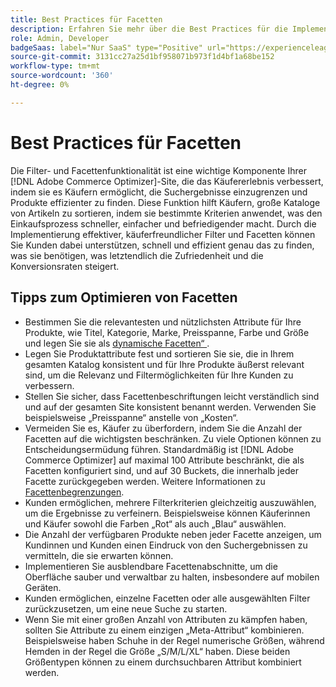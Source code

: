 ```yaml
---
title: Best Practices für Facetten
description: Erfahren Sie mehr über die Best Practices für die Implementierung von Facetten in Ihrem Store.
role: Admin, Developer
badgeSaas: label="Nur SaaS" type="Positive" url="https://experienceleague.adobe.com/de/docs/commerce/user-guides/product-solutions" tooltip="Gilt nur für Adobe Commerce as a Cloud Service- und Adobe Commerce Optimizer-Projekte (von Adobe verwaltete SaaS-Infrastruktur)."
source-git-commit: 3131cc27a25d1bf958071b973f1d4bf1a68be152
workflow-type: tm+mt
source-wordcount: '360'
ht-degree: 0%

---
```



# Best Practices für Facetten

Die Filter- und Facettenfunktionalität ist eine wichtige Komponente Ihrer [!DNL Adobe Commerce Optimizer]-Site, die das Käufererlebnis verbessert, indem sie es Käufern ermöglicht, die Suchergebnisse einzugrenzen und Produkte effizienter zu finden. Diese Funktion hilft Käufern, große Kataloge von Artikeln zu sortieren, indem sie bestimmte Kriterien anwendet, was den Einkaufsprozess schneller, einfacher und befriedigender macht. Durch die Implementierung effektiver, käuferfreundlicher Filter und Facetten können Sie Kunden dabei unterstützen, schnell und effizient genau das zu finden, was sie benötigen, was letztendlich die Zufriedenheit und die Konversionsraten steigert.

## Tipps zum Optimieren von Facetten

- Bestimmen Sie die relevantesten und nützlichsten Attribute für Ihre Produkte, wie Titel, Kategorie, Marke, Preisspanne, Farbe und Größe und legen Sie sie als [dynamische Facetten“ &#x200B;](type.md). 
- Legen Sie Produktattribute fest und sortieren Sie sie, die in Ihrem gesamten Katalog konsistent und für Ihre Produkte äußerst relevant sind, um die Relevanz und Filtermöglichkeiten für Ihre Kunden zu verbessern.
- Stellen Sie sicher, dass Facettenbeschriftungen leicht verständlich sind und auf der gesamten Site konsistent benannt werden. Verwenden Sie beispielsweise „Preisspanne“ anstelle von „Kosten“.
- Vermeiden Sie es, Käufer zu überfordern, indem Sie die Anzahl der Facetten auf die wichtigsten beschränken. Zu viele Optionen können zu Entscheidungsermüdung führen. Standardmäßig ist [!DNL Adobe Commerce Optimizer] auf maximal 100 Attribute beschränkt, die als Facetten konfiguriert sind, und auf 30 Buckets, die innerhalb jeder Facette zurückgegeben werden. Weitere Informationen zu [Facettenbegrenzungen](../../boundaries-limits.md#catalog-views-and-policies). 
- Kunden ermöglichen, mehrere Filterkriterien gleichzeitig auszuwählen, um die Ergebnisse zu verfeinern. Beispielsweise können Käuferinnen und Käufer sowohl die Farben „Rot“ als auch „Blau“ auswählen.
- Die Anzahl der verfügbaren Produkte neben jeder Facette anzeigen, um Kundinnen und Kunden einen Eindruck von den Suchergebnissen zu vermitteln, die sie erwarten können.
- Implementieren Sie ausblendbare Facettenabschnitte, um die Oberfläche sauber und verwaltbar zu halten, insbesondere auf mobilen Geräten.
- Kunden ermöglichen, einzelne Facetten oder alle ausgewählten Filter zurückzusetzen, um eine neue Suche zu starten.
- Wenn Sie mit einer großen Anzahl von Attributen zu kämpfen haben, sollten Sie Attribute zu einem einzigen „Meta-Attribut“ kombinieren. Beispielsweise haben Schuhe in der Regel numerische Größen, während Hemden in der Regel die Größe „S/M/L/XL“ haben. Diese beiden Größentypen können zu einem durchsuchbaren Attribut kombiniert werden.
